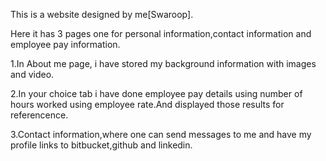 This is a website designed by me[Swaroop].

Here it has 3 pages one for personal information,contact information and employee pay information.

1.In About me page, i have stored my background information with images and video.

2.In your choice tab i have done employee pay details using number of hours worked using employee rate.And displayed those results for referencence.

3.Contact information,where one can send messages to me and have my profile links to bitbucket,github and linkedin.


